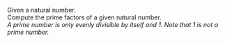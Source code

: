 ﻿Given a natural number.  
Compute the prime factors of a given natural number.    
_A prime number is only evenly divisible by itself and 1. Note that 1 is not a prime number._
